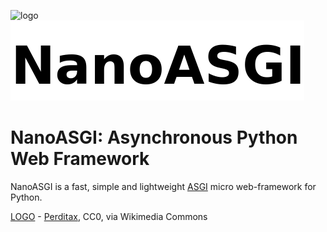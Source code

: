 ![logo](https://upload.wikimedia.org/wikipedia/commons/thumb/d/df/C20_Fullerene.png/128px-C20_Fullerene.png)
![logo text](docs/logotext.png)

#  NanoASGI: Asynchronous Python Web Framework

NanoASGI is a fast, simple and lightweight [ASGI](https://asgi.readthedocs.io) micro web-framework for Python.

[LOGO](#logo) - [Perditax](https://commons.wikimedia.org/wiki/File:C20_Fullerene.png), CC0, via Wikimedia Commons
